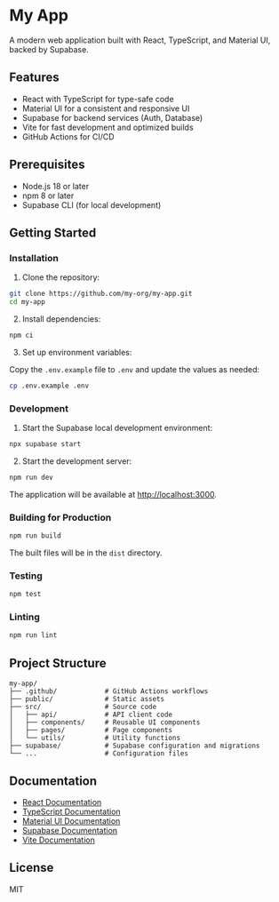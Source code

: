 # My App

A modern web application built with React, TypeScript, and Material UI, backed by Supabase.

## Features

- React with TypeScript for type-safe code
- Material UI for a consistent and responsive UI
- Supabase for backend services (Auth, Database)
- Vite for fast development and optimized builds
- GitHub Actions for CI/CD

## Prerequisites

- Node.js 18 or later
- npm 8 or later
- Supabase CLI (for local development)

## Getting Started

### Installation

1. Clone the repository:

```bash
git clone https://github.com/my-org/my-app.git
cd my-app
```

2. Install dependencies:

```bash
npm ci
```

3. Set up environment variables:

Copy the `.env.example` file to `.env` and update the values as needed:

```bash
cp .env.example .env
```

### Development

1. Start the Supabase local development environment:

```bash
npx supabase start
```

2. Start the development server:

```bash
npm run dev
```

The application will be available at [http://localhost:3000](http://localhost:3000).

### Building for Production

```bash
npm run build
```

The built files will be in the `dist` directory.

### Testing

```bash
npm test
```

### Linting

```bash
npm run lint
```

## Project Structure

```
my-app/
├── .github/            # GitHub Actions workflows
├── public/             # Static assets
├── src/                # Source code
│   ├── api/            # API client code
│   ├── components/     # Reusable UI components
│   ├── pages/          # Page components
│   └── utils/          # Utility functions
├── supabase/           # Supabase configuration and migrations
└── ...                 # Configuration files
```

## Documentation

- [React Documentation](https://reactjs.org/docs/getting-started.html)
- [TypeScript Documentation](https://www.typescriptlang.org/docs/)
- [Material UI Documentation](https://mui.com/getting-started/usage/)
- [Supabase Documentation](https://supabase.io/docs)
- [Vite Documentation](https://vitejs.dev/guide/)

## License

MIT

